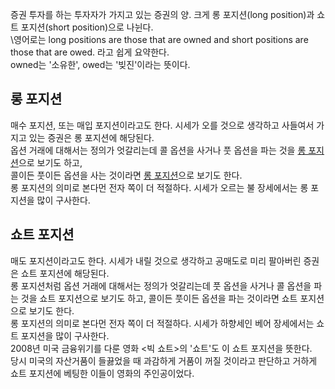 증권 투자를 하는 투자자가 가지고 있는 증권의 양. 크게 롱 포지션(long position)과 쇼트 포지션(short position)으로 나뉜다. <br />
\영어로는 long positions are those that are owned and short positions are those that are owed. 라고 쉽게 요약한다. <br />
owned는 '소유한', owed는 '빚진'이라는 뜻이다.

## 롱 포지션

매수 포지션, 또는 매입 포지션이라고도 한다. 
시세가 오를 것으로 생각하고 사들여서 가지고 있는 증권은 롱 포지션에 해당된다. <br />
옵션 거래에 대해서는 정의가 엇갈리는데 콜 옵션을 사거나 풋 옵션을 파는 것을 [롱 포지션](https://en.wikipedia.org/wiki/Long_(finance))으로 보기도 하고, <br />
콜이든 풋이든 옵션을 사는 것이라면 [롱 포지션](http://www.investopedia.com/terms/l/long.asp)으로 보기도 한다. <br /> 
롱 포지션의 의미로 본다먼 전자 쪽이 더 적절하다. 시세가 오르는 불 장세에서는 롱 포지션을 많이 구사한다. <br />

## 쇼트 포지션
매도 포지션이라고도 한다. 시세가 내릴 것으로 생각하고 공매도로 미리 팔아버린 증권은 쇼트 포지션에 해당된다. <br />
롱 포지션처럼 옵션 거래에 대해서는 정의가 엇갈리는데 풋 옵션을 사거나 콜 옵션을 파는 것을 쇼트 포지션으로 보기도 하고, 콜이든 풋이든 옵션을 파는 것이라면 쇼트 포지션으로 보기도 한다. <br />
롱 포지션의 의미로 본다먼 전자 쪽이 더 적절하다. 시세가 하향세인 베어 장세에서는 쇼트 포지션을 많이 구사한다. <br />
2008년 미국 금융위기를 다룬 영화 &lt;빅 쇼트&gt;의 '쇼트'도 이 쇼트 포지션을 뜻한다. <br />
당시 미국의 자산거품이 들끓었을 때 과감하게 거품이 꺼질 것이라고 판단하고 거하게 쇼트 포지션에 베팅한 이들이 영화의 주인공이었다. <br />
